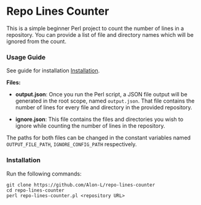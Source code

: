 # Repo Lines Counter
This is a simple beginner Perl project to count the number of lines in a repository.
You can provide a list of file and directory names which will be ignored from the count.

### Usage Guide
See guide for installation [Installation](#Installation).

__Files:__

- **output.json**: Once you run the Perl script, a JSON file output will be generated in the root scope, named `output.json`.
That file contains the number of lines for every file and directory in the provided repository.

- **ignore.json**: This file contains the files and directories you wish to ignore while counting the number of lines in the repository.

The paths for both files can be changed in the constant variables named `OUTPUT_FILE_PATH`, `IGNORE_CONFIG_PATH` respectively.

### Installation
Run the following commands:
```
git clone https://github.com/Alon-L/repo-lines-counter
cd repo-lines-counter
perl repo-lines-counter.pl <repository URL>
```